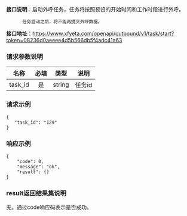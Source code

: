 **接口说明**：启动外呼任务，任务将按照预设的开始时间和工作时段进行外呼。
              
	      任务启动之后，将不能再提交外呼数据。

**接口地址**：https://www.xfyeta.com/openapi/outbound/v1/task/start?token=08236d0aeeee4d5b566db5f4adc41a63


### 请求参数说明

| 名称    | 必填 |  类型  |  说明  |
| ------- | :--: | :----: | :----: |
| task_id |  是  | string | 任务id |

### 请求示例

~~~
{
   "task_id": "129"
}
~~~

### 响应示例

~~~
{
    "code": 0,  
    "message": "ok",  
    "result": {}     
}
~~~

### result返回结果集说明

无。通过code响应码表示是否成功。